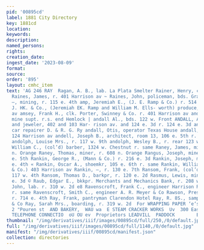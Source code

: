 ```yaml
---
pid: '00895cd'
label: 1881 City Directory
key: 1881cd
location: 
keywords: 
description: 
named_persons: 
rights: 
creation_date: 
ingest_date: '2023-08-09'
format: 
source: 
order: '895'
layout: cmhc_item
text: 'AG 246 RAY  Ragan, A. B., lab. La Plata Smelter Rainer, Henry, cook Swea Hotel
  Raines, James, r. 401 Harrison av ~ Raines, John, policeman, bds. Grand Hotel Ralston,
  —, mining, r. 115 e. 4th amp, Jeremiah E., (J. E. Ramp & Co.) r. 514 e. 7th amp,
  J. HK. & Co., (Jeremiah EK. Ramp and William M. Ells- worth) produce, 5104 Harrison
  av amsey, Frank H., clk. Porter, Swinney & Co. r. 401 Harrison av and, James M.,
  mine supt. r.s. end Hemlock | andall Al., bds. 122 w. Front ANDALL, ALFRED, watchmkr
  and jeweler, 402 and 103 Har- rison av. and 124 e. 3d r. 124 e. 3d andall, A. F.,
  car repairer D. & R. G. Ry andall, Otis, operator Texas House andall, William, r.
  124 Harrison av andell, Joseph B., architect, room 13, 106 e. 5th r. 138 e. 7th
  andolph, Louise Mrs., r. 117 w. 9th andolph, Wesley B., r. rear 123 w. 5th Randolph,
  William C., (col’d) barber, 1324 w. Chestnut r. same Raney, James, miner, r. 608
  n. Orange Raney, Thomas, miner, r. 608 n. Orange Rangus, Joseph, miner, bds. 629
  e. 5th Rankin, George R., (Mann & Co.) r. 216 e. 3d Rankin, Joseph, miner, r. 635
  e. 4th « Rankin, Oscar A., shoemkr, 105 e. 6th r. same Rankin, William A., (Canfield
  & Co.) 403 Harrison av Rankin, —, r. 130 e. 7th Ransom, Frank, (col’d) lab. r. rear
  117 w. 4th Ransom, Thomas D., barkpr, r. 120 e. 2d Rasmus, Lewis, miner, r. 418
  e. 3d © Raub, Edgar E., bkkpr. Merchants and Mechanics Bank, r. 208 w. 9th Ravens,
  John, lab. r. 310 w. 2d e8 Ravenscroft, Frank C., engineer Harrison Reduction wks.
  r. same Ravenscroft, Smith C., engineer A. R. Meyer & Co Rawson, Preston, engineer,
  r. 714 e. 4th Ray, Frank, pantryman Clarendon Hotel Ray, R. 8S., sampler Eddy, James
  & Co Ray, Sarah Mrs., boarding, r. 319 w. 2d  For WRAPPING PAPER ‘e‘siaridge, 113
  2 "Pouren st  AND BAKERY,  WAU wa  E STEAM CRACKER WORKS  Uv  300 East Sixth Street.
  TELEPHONE CONNECTIO  oU OU ev  Proprietors LEADVILL  PADDOCK        ERWIN  R    '
thumbnail: "/img/derivatives/iiif/images/00895cd/full/250,/0/default.jpg"
full: "/img/derivatives/iiif/images/00895cd/full/1140,/0/default.jpg"
manifest: "/img/derivatives/iiif/00895cd/manifest.json"
collection: directories
---
```

